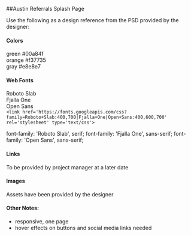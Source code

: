 ##Austin Referrals Splash Page

Use the following as a design reference from the PSD provided by the designer:

#### Colors
green #00a84f  
orange #f37735  
gray #e8e8e7


#### Web Fonts
Roboto Slab  
Fjalla One  
Open Sans  
`<link href='https://fonts.googleapis.com/css?family=Roboto+Slab:400,700|Fjalla+One|Open+Sans:400,600,700' rel='stylesheet' type='text/css'>`

font-family: 'Roboto Slab', serif;
font-family: 'Fjalla One', sans-serif;
font-family: 'Open Sans', sans-serif;

#### Links
To be provided by project manager at a later date

#### Images
Assets have been provided by the designer

#### Other Notes:
- responsive, one page
- hover effects on buttons and social media links needed
